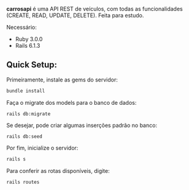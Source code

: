 **carrosapi** é uma API REST de veículos, com todas as funcionalidades (CREATE, READ, UPDATE, DELETE). Feita para estudo.

Necessário:
* Ruby 3.0.0
* Rails 6.1.3

## Quick Setup:

Primeiramente, instale as gems do servidor:
```bash
bundle install
```
Faça o migrate dos models para o banco de dados:
```
rails db:migrate
```
Se desejar, pode criar algumas inserções padrão no banco:
```
rails db:seed
```
Por fim, inicialize o servidor:
```bash
rails s
```
Para conferir as rotas disponíveis, digite:
```bash
rails routes
```